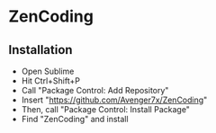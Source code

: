 # ZenCoding

## Installation

 - Open Sublime
 - Hit Ctrl+Shift+P
 - Call "Package Control: Add Repository"
 - Insert "https://github.com/Avenger7x/ZenCoding"
 - Then, call "Package Control: Install Package"
 - Find "ZenCoding" and install

